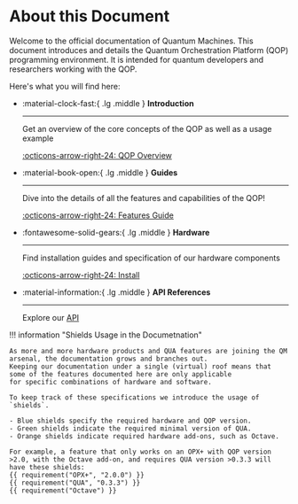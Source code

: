 
# About this Document

Welcome to the official documentation of Quantum Machines.
This document introduces and details the Quantum Orchestration Platform (QOP) programming environment.
It is intended for quantum developers and researchers working with the QOP.

Here's what you will find here: 

<div class="grid cards" markdown>

-   :material-clock-fast:{ .lg .middle } __Introduction__

    ---

    Get an overview of the core concepts of the QOP as well as a usage example  

    [:octicons-arrow-right-24: QOP Overview](./qm-qua-sdk/docs/Introduction/qop_overview)

-   :material-book-open:{ .lg .middle } __Guides__

    ---

    Dive into the details of all the features and capabilities of the QOP!

    [:octicons-arrow-right-24: Features Guide](./qm-qua-sdk/docs/Guides/features)

-   :fontawesome-solid-gears:{ .lg .middle } __Hardware__

    ---

    Find installation guides and specification of our hardware components 

    [:octicons-arrow-right-24: Install](./qm-qua-sdk/docs/Hardware/opx+installation)

-   :material-information:{ .lg .middle } __API References__

    ---

    Explore our [API](./qm-qua-sdk/docs/API_references/qua/dsl_main)

[comment]: <> (    [:octicons-arrow-right-24: API]&#40;./qm-qua-sdk/docs/Hardware/opx+installation.md&#41;)

</div>

!!! information "Shields Usage in the Documetnation"

    As more and more hardware products and QUA features are joining the QM arsenal, the documentation grows and branches out.
    Keeping our documentation under a single (virtual) roof means that some of the features documented here are only applicable
    for specific combinations of hardware and software.

    To keep track of these specifications we introduce the usage of `shields`.

    - Blue shields specify the required hardware and QOP version.
    - Green shields indicate the required minimal version of QUA.
    - Orange shields indicate required hardware add-ons, such as Octave.

    For example, a feature that only works on an OPX+ with QOP version >2.0, with the Octave add-on, and requires QUA version >0.3.3 will have these shields:
    {{ requirement("OPX+", "2.0.0") }}
    {{ requirement("QUA", "0.3.3") }}
    {{ requirement("Octave") }}
